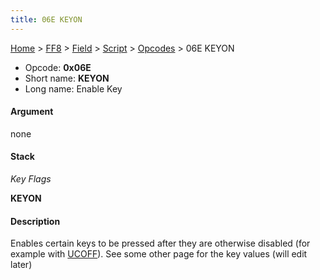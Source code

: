 ```yaml
---
title: 06E KEYON
---
```


[Home](/Main%20Page.md) > [FF8](/FF8.md) > [Field](/FF8/Field.md) > [Script](/FF8/Field/Script.md) > [Opcodes](/FF8/Field/Script/Opcodes.md) > 06E KEYON

-   Opcode: **0x06E**
-   Short name: **KEYON**
-   Long name: Enable Key

#### Argument

none

#### Stack

  
*Key Flags*

**KEYON**

#### Description

Enables certain keys to be pressed after they are otherwise disabled
(for example with [UCOFF][]). See some other page for the key values
(will edit later)

  [UCOFF]: /FF8/Script/Opcodes/04E%20UCOFF.md "wikilink"
